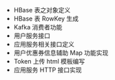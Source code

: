 - HBase 表之对象定义
- HBase 表 RowKey 生成
- Kafka 消费者功能
- 用户服务接口
- 应用服务相关接口定义
- 用户优惠券信息辅助 Map 功能实现
- Token 上传 html 模板编写
- 应用服务 HTTP 接口实现